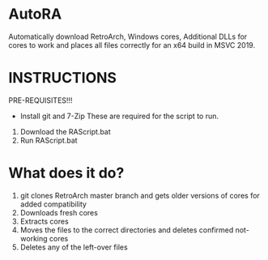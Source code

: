 # AutoRA
Automatically download RetroArch, Windows cores, Additional DLLs for cores to work and places all files correctly for an x64 build in MSVC 2019. 

# INSTRUCTIONS
PRE-REQUISITES!!!
- Install git and 7-Zip
These are required for the script to run.

1) Download the RAScript.bat
2) Run RAScript.bat

# What does it do?
1) git clones RetroArch master branch and gets older versions of cores for added compatibility
2) Downloads fresh cores
3) Extracts cores
4) Moves the files to the correct directories and deletes confirmed not-working cores
5) Deletes any of the left-over files
